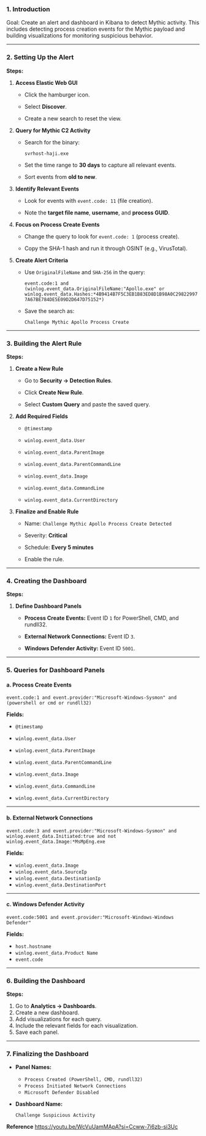 
### 1. Introduction

Goal: Create an alert and dashboard in Kibana to detect Mythic activity.  This includes detecting process creation events for the Mythic payload and building visualizations for monitoring suspicious behavior.

---

### 2. Setting Up the Alert

**Steps:**

1. **Access Elastic Web GUI**
    
    - Click the hamburger icon.
        
    - Select **Discover**.
        
    - Create a new search to reset the view.
        
2. **Query for Mythic C2 Activity**
    
    - Search for the binary:
        
        `svrhost-haji.exe`
        
    - Set the time range to **30 days** to capture all relevant events.
        
    - Sort events from **old to new**.
        
3. **Identify Relevant Events**
    
    - Look for events with `event.code: 11` (file creation).
        
    - Note the **target file name**, **username**, and **process GUID**.
        
4. **Focus on Process Create Events**
    
    - Change the query to look for `event.code: 1` (process create).
        
    - Copy the SHA-1 hash and run it through OSINT (e.g., VirusTotal).
        
5. **Create Alert Criteria**
    
    - Use `OriginalFileName` and `SHA-256` in the query:
        
        `event.code:1 and (winlog.event_data.OriginalFileName:"Apollo.exe" or winlog.event_data.Hashes:*4B9414B7F5C3EB1B83ED8D1B98A0C298229977A67BE784DE5E09D2D647D75152*)`
        
    - Save the search as:
        
        `Challenge Mythic Apollo Process Create`
        

---

### 3. Building the Alert Rule

**Steps:**

1. **Create a New Rule**
    
    - Go to **Security → Detection Rules**.
        
    - Click **Create New Rule**.
        
    - Select **Custom Query** and paste the saved query.
        
2. **Add Required Fields**
    
    - `@timestamp`
        
    - `winlog.event_data.User`
        
    - `winlog.event_data.ParentImage`
        
    - `winlog.event_data.ParentCommandLine`
        
    - `winlog.event_data.Image`
        
    - `winlog.event_data.CommandLine`
        
    - `winlog.event_data.CurrentDirectory`
        
3. **Finalize and Enable Rule**
    
    - Name: `Challenge Mythic Apollo Process Create Detected`
        
    - Severity: **Critical**
        
    - Schedule: **Every 5 minutes**
        
    - Enable the rule.
        

---

### 4. Creating the Dashboard

**Steps:**

1. **Define Dashboard Panels**
    
    - **Process Create Events:** Event ID `1` for PowerShell, CMD, and rundll32.
        
    - **External Network Connections:** Event ID `3`.
        
    - **Windows Defender Activity:** Event ID `5001`.
        

---

### 5. Queries for Dashboard Panels

#### a. Process Create Events

`event.code:1 and event.provider:"Microsoft-Windows-Sysmon" and (powershell or cmd or rundll32)`

**Fields:**

- `@timestamp`
    
- `winlog.event_data.User`
    
- `winlog.event_data.ParentImage`
- `winlog.event_data.ParentCommandLine`
- `winlog.event_data.Image`
- `winlog.event_data.CommandLine`
- `winlog.event_data.CurrentDirectory`

---

#### b. External Network Connections

`event.code:3 and event.provider:"Microsoft-Windows-Sysmon" and winlog.event_data.Initiated:true and not winlog.event_data.Image:*MsMpEng.exe`

**Fields:**

- `winlog.event_data.Image`
- `winlog.event_data.SourceIp`
- `winlog.event_data.DestinationIp`
- `winlog.event_data.DestinationPort`

---

#### c. Windows Defender Activity

`event.code:5001 and event.provider:"Microsoft-Windows-Windows Defender"`

**Fields:**

- `host.hostname`
- `winlog.event_data.Product Name`
- `event.code`

---

### 6. Building the Dashboard

**Steps:**

1. Go to **Analytics → Dashboards**.
2. Create a new dashboard.
3. Add visualizations for each query.
4. Include the relevant fields for each visualization.
5. Save each panel.

---

### 7. Finalizing the Dashboard

- **Panel Names:**
    
    - `Process Created (PowerShell, CMD, rundll32)`
    - `Process Initiated Network Connections`
    - `Microsoft Defender Disabled`
    
- **Dashboard Name:**
    
    `Challenge Suspicious Activity`
    

**Reference**
https://youtu.be/WcVuUamMApA?si=Ccww-7i6zb-si3Uc
